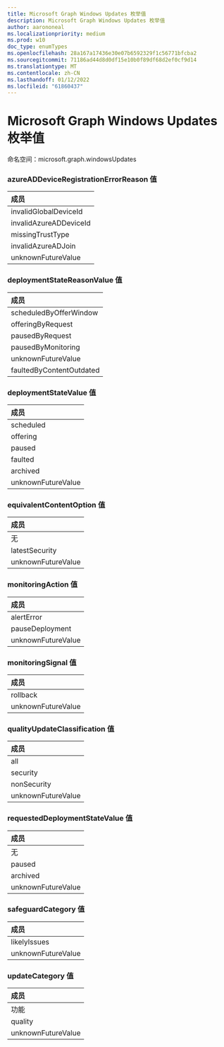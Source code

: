 ```yaml
---
title: Microsoft Graph Windows Updates 枚举值
description: Microsoft Graph Windows Updates 枚举值
author: aarononeal
ms.localizationpriority: medium
ms.prod: w10
doc_type: enumTypes
ms.openlocfilehash: 28a167a17436e30e07b6592329f1c56771bfcba2
ms.sourcegitcommit: 71186ad44d8d0df15e10b0f89df68d2ef0cf9d14
ms.translationtype: MT
ms.contentlocale: zh-CN
ms.lasthandoff: 01/12/2022
ms.locfileid: "61860437"
---
```

# <a name="microsoft-graph-windows-updates-enumeration-values"></a>Microsoft Graph Windows Updates 枚举值

命名空间：microsoft.graph.windowsUpdates

### <a name="azureaddeviceregistrationerrorreason-values"></a>azureADDeviceRegistrationErrorReason 值 

|成员|
|:---|
|invalidGlobalDeviceId|
|invalidAzureADDeviceId|
|missingTrustType|
|invalidAzureADJoin|
|unknownFutureValue|

### <a name="deploymentstatereasonvalue-values"></a>deploymentStateReasonValue 值 

|成员|
|:---|
|scheduledByOfferWindow|
|offeringByRequest|
|pausedByRequest|
|pausedByMonitoring|
|unknownFutureValue|
|faultedByContentOutdated|

### <a name="deploymentstatevalue-values"></a>deploymentStateValue 值 

|成员|
|:---|
|scheduled|
|offering|
|paused|
|faulted|
|archived|
|unknownFutureValue|

### <a name="equivalentcontentoption-values"></a>equivalentContentOption 值 

|成员|
|:---|
|无|
|latestSecurity|
|unknownFutureValue|

### <a name="monitoringaction-values"></a>monitoringAction 值 

|成员|
|:---|
|alertError|
|pauseDeployment|
|unknownFutureValue|

### <a name="monitoringsignal-values"></a>monitoringSignal 值 

|成员|
|:---|
|rollback|
|unknownFutureValue|

### <a name="qualityupdateclassification-values"></a>qualityUpdateClassification 值 

|成员|
|:---|
|all|
|security|
|nonSecurity|
|unknownFutureValue|

### <a name="requesteddeploymentstatevalue-values"></a>requestedDeploymentStateValue 值 

|成员|
|:---|
|无|
|paused|
|archived|
|unknownFutureValue|

### <a name="safeguardcategory-values"></a>safeguardCategory 值 

|成员|
|:---|
|likelyIssues|
|unknownFutureValue|

### <a name="updatecategory-values"></a>updateCategory 值 

|成员|
|:---|
|功能|
|quality|
|unknownFutureValue|

<!--
{
  "type": "#page.annotation",
  "namespace": "microsoft.graph.windowsUpdates"
}
-->
